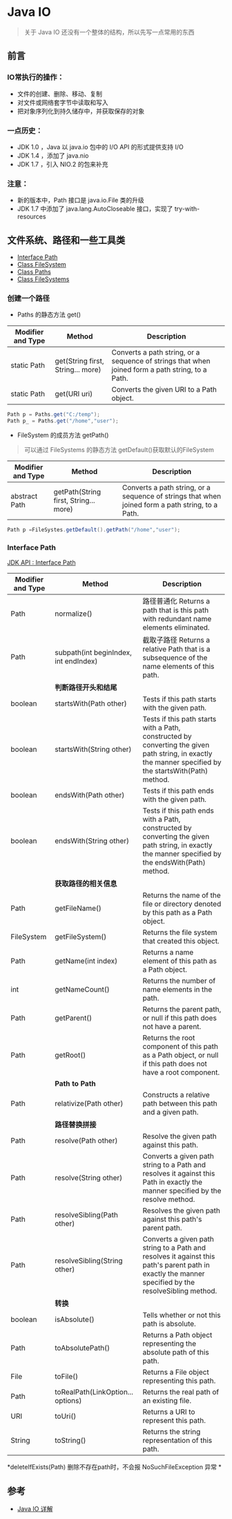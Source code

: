 # Java IO

> 关于 Java IO 还没有一个整体的结构，所以先写一点常用的东西

## 前言
### IO常执行的操作：
- 文件的创建、删除、移动、复制
- 对文件或网络套字节中读取和写入
- 把对象序列化到持久储存中，并获取保存的对象

### 一点历史：
- JDK 1.0 ，Java 以 java.io 包中的 I/O API 的形式提供支持 I/O
- JDK 1.4 ，添加了 java.nio
- JDK 1.7 ，引入 NIO.2 的包来补充

### 注意：
- 新的版本中，Path 接口是 java.io.File 类的升级
- JDK 1.7 中添加了 java.lang.AutoCloseable 接口，实现了 try-with-resources

## 文件系统、路径和一些工具类
- [Interface Path](http://docs.oracle.com/javase/8/docs/api/java/nio/file/Path.html)
- [Class FileSystem](http://docs.oracle.com/javase/8/docs/api/java/nio/file/FileSystem.html)
- [Class Paths](http://docs.oracle.com/javase/8/docs/api/java/nio/file/Paths.html)
- [Class FileSystems](http://docs.oracle.com/javase/8/docs/api/java/nio/file/FileSystems.html)

### 创建一个路径

- Paths 的静态方法 get()

|Modifier and Type|Method | Description|
|---|---|---|
|static Path|	get(String first, String... more)|Converts a path string, or a sequence of strings that when joined form a path string, to a Path.|
|static Path|get(URI uri)|Converts the given URI to a Path object.|

```java
Path p = Paths.get("C:/temp");
Path p_ = Paths.get("/home","user");
```

- FileSystem 的成员方法 getPath()

> 可以通过 FileSystems 的静态方法 getDefault()获取默认的FileSystem

|Modifier and Type|Method | Description|
|---|---|---|
|abstract Path|getPath(String first, String... more)|Converts a path string, or a sequence of strings that when joined form a path string, to a Path.|

```java
Path p =FileSystes.getDefault().getPath("/home","user");
```

### Interface Path
[JDK API : Interface Path](http://docs.oracle.com/javase/8/docs/api/java/nio/file/Path.html)

|Modifier and Type|Method | Description|
|---|---|---|
|Path	|   normalize()| 路径普通化 Returns a path that is this path with redundant name elements eliminated.|
|Path	|   subpath(int beginIndex, int endIndex)| 截取子路径 Returns a relative Path that is a subsequence of the name elements of this path.|
||**判断路径开头和结尾**||
|boolean	|startsWith(Path other)|Tests if this path starts with the given path.|
|boolean	|startsWith(String other)|Tests if this path starts with a Path, constructed by converting the given path string, in exactly the manner specified by the startsWith(Path) method.|
|boolean	|endsWith(Path other)|Tests if this path ends with the given path.|
|boolean	|endsWith(String other)|Tests if this path ends with a Path, constructed by converting the given path string, in exactly the manner specified by the endsWith(Path) method.|
||**获取路径的相关信息**||
|Path	| getFileName()|Returns the name of the file or directory denoted by this path as a Path object.|
|FileSystem	|getFileSystem()|Returns the file system that created this object.|
|Path	| getName(int index)|Returns a name element of this path as a Path object.|
|int|	getNameCount()|Returns the number of name elements in the path.|
|Path	|getParent()|Returns the parent path, or null if this path does not have a parent.|
|Path	|getRoot()|Returns the root component of this path as a Path object, or null if this path does not have a root component.|
||**Path to Path**||
|Path	 |  relativize(Path other)|Constructs a relative path between this path and a given path.|
||**路径替换拼接**||
|Path	|   resolve(Path other)|Resolve the given path against this path.|
|Path    |	resolve(String other)|Converts a given path string to a Path and resolves it against this Path in exactly the manner specified by the resolve method.|
|Path	|   resolveSibling(Path other)|Resolves the given path against this path's parent path.|
|Path	|   resolveSibling(String other)|Converts a given path string to a Path and resolves it against this path's parent path in exactly the manner specified by the resolveSibling method.|
||**转换**||
|boolean	|isAbsolute()|Tells whether or not this path is absolute.|
|Path	|   toAbsolutePath()|Returns a Path object representing the absolute path of this path.|
|File|	toFile()|Returns a File object representing this path.|
|Path	 | toRealPath(LinkOption... options)|Returns the real path of an existing file.|
|URI	|toUri()|Returns a URI to represent this path.|
|String	|toString()|Returns the string representation of this path.|


*deleteIfExists(Path)  删除不存在path时，不会报 NoSuchFileException 异常 *


## 参考
- [Java IO 详解](http://davidisok.iteye.com/blog/2106489)
